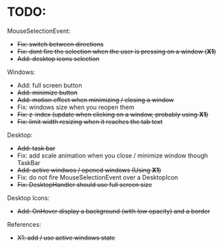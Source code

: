 # TODO: 
MouseSelectionEvent:
- ~~Fix: switch between directions~~
- ~~Fix: dont fire the selection when the user is pressing on a window (**X1**)~~
- ~~Add: desktop icons selection~~

Windows:
- Add: full screen button
- ~~Add: minimize button~~
- ~~Add: motion effect when minimizing / closing a window~~
- Fix: windows size when you reopen them
- ~~Fix: z-index (update when clicking on a window, probably using **X1**)~~
- ~~Fix: limit width resizing when it reaches the tab text~~

Desktop:
- ~~Add: task bar~~
- Fix: add scale animation when you close / minimize window though TaskBar
- ~~Add: active windwos / opened windows (Using **X1**)~~
- Fix: do not fire MouseSelectionEvent over a DesktopIcon
- ~~Fix: DesktopHandler should use full screen size~~

Desktop Icons:
- ~~Add: OnHover display a background (with low opacity) and a border~~

References:
- ~~X1: add / use active windows state~~